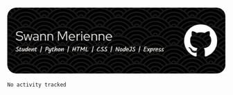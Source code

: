 ![Header](./github-header-image.png)

<!--START_SECTION:waka-->

```text
No activity tracked
```

<!--END_SECTION:waka-->
